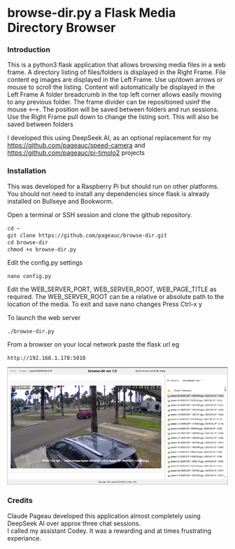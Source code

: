 # browse-dir.py a Flask Media Directory Browser 

### Introduction

This is a python3 flask application that allows browsing media files in a web frame.
A directory listing of files/folders is displayed in the Right Frame.
File content eg images are displayed in the Left Frame.  Use up/down arrows or mouse to scroll the listing.
Content will automatically be displayed in the Left Frame
A folder breadcrumb in the top left corner allows easily moving to any previous folder.
The frame divider can be repositioned usinf the mouse <-->. The position will be saved between folders and run sessions.
Use the Right Frame pull down to change the listing sort.  This will also be saved between folders

I developed this using DeepSeek AI, as an optional replacement for my https://github.com/pageauc/speed-camera and https://github.com/pageauc/pi-timolo2 projects

### Installation

This was developed for a Raspberry Pi but should run on other platforms. You should not need to install any dependencies since flask is
already installed on Bullseye and Bookworm.

Open a terminal or SSH session and clone the github repository.

    cd ~
    git clone https://github.com/pageauc/browse-dir.git
    cd browse-dir
    chmod +x browse-dir.py
	
Edit the config.py settings	
	
	nano config.py
	
Edit the WEB_SERVER_PORT, WEB_SERVER_ROOT, WEB_PAGE_TITLE as required.
The WEB_SERVER_ROOT can be a relative or absolute path to the location of the media.
To exit and save nano changes Press Ctrl-x y  

To launch the web server

    ./browse-dir.py
	
From a browser on your local network paste the flask url eg

    http://192.168.1.178:5010
	
![webserver browser screen shot](browse-dir.png)
	
	

### Credits

Claude Pageau developed this application almost completely using DeepSeek AI over approx three chat sessions.  
I called my assistant Codey. It was a rewarding and at times frustrating experiance.


   